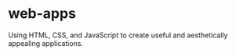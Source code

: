 # web-apps
Using HTML, CSS, and JavaScript to create useful and aesthetically appealing applications.
